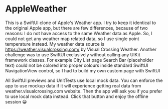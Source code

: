 # AppleWeather
This is a SwiftUI clone of Apple's Weather app. I try to keep it identical to the original Apple app, but there are few differences, because of two reasons: 
I do not have access to the same Weather data as Apple. So, I could not get any weather map related data, so I use single point temperature instead. My weather data source is https://weather.visualcrossing.com/ by Visual Crossing Weather. 
Another challenge was to use SwiftUI exclusively without calling any UIKit framework classes. For example City List page Search Bar (placeholder text) could not be colored into proper colours inside standard SwiftUI NavigationView control, so I had to build my own custom page with SwiftUI 

All SwiftUI previews and UnitTests use local mock data. You can enforce the app to use mockup data if it will experience getting real data from weather.visualcrossing.com website. Then the app will ask you if you prefer to use local mock data instead. Click that button and enjoy the offline session 😀
